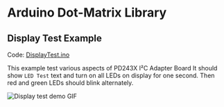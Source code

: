 # Arduino Dot-Matrix Library

## Display Test Example

Code: [DisplayTest.ino](https://github.com/galjonsfigur/Arduino-DotMatrixLibrary/blob/master/examples/DisplayTest/DisplayTest.ino)

This example test various aspects of PD243X I²C Adapter Board It should show `LED Test` text and turn on all LEDs on display for one second. Then red and green LEDs should blink alternately.

![Display test demo GIF](../img/display_test.gif)
